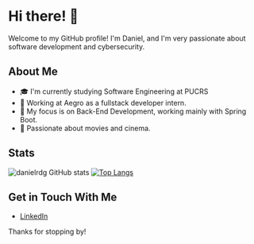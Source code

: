 # Hi there! 👋

Welcome to my GitHub profile! I'm Daniel, and I'm very passionate about software development and cybersecurity.

## About Me

- 🎓 I'm currently studying Software Engineering at PUCRS
- 🌱 Working at Aegro as a fullstack developer intern.
- 🌟 My focus is on Back-End Development, working mainly with Spring Boot.
- 🎥 Passionate about movies and cinema.
  
## Stats

![danielrdg GitHub stats](https://github-readme-stats.vercel.app/api?username=danielrdg&show_icons=true&theme=dark)
[![Top Langs](https://github-readme-stats.vercel.app/api/top-langs/?username=danielrdg&layout=donut)](https://github.com/danielrdg/github-readme-stats)





## Get in Touch With Me

- [LinkedIn](https://www.linkedin.com/in/danielrdgg/)

Thanks for stopping by! 

